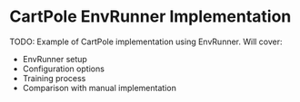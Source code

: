 # CartPole EnvRunner Implementation

TODO: Example of CartPole implementation using EnvRunner. Will cover:
- EnvRunner setup
- Configuration options
- Training process
- Comparison with manual implementation
